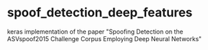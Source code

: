 # spoof_detection_deep_features
keras implementation of the paper "Spoofing Detection on the ASVspoof2015 Challenge Corpus Employing Deep Neural Networks" 
